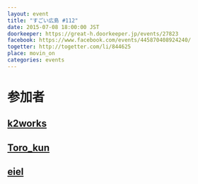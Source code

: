 ```yaml
---
layout: event
title: "すごい広島 #112"
date: 2015-07-08 18:00:00 JST
doorkeeper: https://great-h.doorkeeper.jp/events/27823
facebook: https://www.facebook.com/events/445870408924240/
togetter: http://togetter.com/li/844625
place: movin_on
categories: events
---
```


# 参加者


## [k2works](https://github.com/k2works)


## [Toro_kun](https://twitter.com/Toro_kun)


## [eiel](http://eiel.info/)
